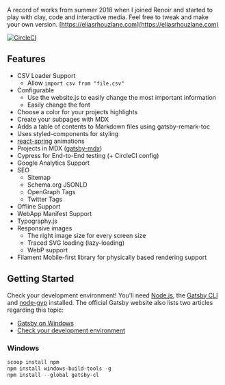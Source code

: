 A record of works from summer 2018 when I joined Renoir and started to play with clay, code and interactive media. Feel free to tweak and make your own version. [https://eliasrhouzlane.com](https://eliasrhouzlane.com)

[![CircleCI](https://circleci.com/gh/nestarz/book.svg?style=svg)](https://circleci.com/gh/nestarz/book)

## Features

- CSV Loader Support
    - Allow `import csv from "file.csv"`
- Configurable
    - Use the website.js to easily change the most important information
    - Easily change the font
- Choose a color for your projects highlights
- Create your subpages with MDX
- Adds a table of contents to Markdown files using gatsby-remark-toc
- Uses styled-components for styling
- [react-spring](https://github.com/react-spring/react-spring) animations
- Projects in MDX ([gatsby-mdx](https://github.com/ChristopherBiscardi/gatsby-mdx))
- Cypress for End-to-End testing (+ CircleCI config)
- Google Analytics Support
- SEO
    - Sitemap
    - Schema.org JSONLD
    - OpenGraph Tags
    - Twitter Tags
- Offline Support
- WebApp Manifest Support
- Typography.js
- Responsive images
    - The right image size for every screen size
    - Traced SVG loading (lazy-loading)
    - WebP support
- Filament Mobile-first library for physically based rendering support

## Getting Started

Check your development environment! You'll need [Node.js](https://nodejs.org/en/), the [Gatsby CLI](https://www.gatsbyjs.org/docs/) and [node-gyp](https://github.com/nodejs/node-gyp#installation) installed. The official Gatsby website also lists two articles regarding this topic:
- [Gatsby on Windows](https://www.gatsbyjs.org/docs/gatsby-on-windows/)
- [Check your development environment](https://www.gatsbyjs.org/tutorial/part-zero/)

### Windows

```powershell
scoop install npm
npm install windows-build-tools -g
npm install --global gatsby-cl
```
